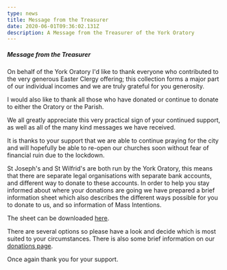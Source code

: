 ```yaml
---
type: news
title: Message from the Treasurer
date: 2020-06-01T09:36:02.131Z
description: A Message from the Treasurer of the York Oratory
---
```

##### Message from the Treasurer

On behalf of the York Oratory I'd like to thank everyone who contributed to the very generous Easter Clergy offering; this collection forms a major part of our individual incomes and we are truly grateful for you generosity.

I would also like to thank all those who have donated or continue to donate to either the Oratory or the Parish.

We all greatly appreciate this very practical sign of your continued support, as well as all of the many kind messages we have received.

It is thanks to your support that we are able to continue praying for the city and will hopefully be able to re-open our churches soon without fear of financial ruin due to the lockdown.

St Joseph's and St Wilfrid's are both run by the York Oratory, this means that there are separate legal organisations with separate bank accounts, and different way to donate to these accounts. In order to help you stay informed about where your donations are going we have prepared a brief information sheet which also describes the different ways possible for you to donate to us, and so information of Mass Intentions.

The sheet can be downloaded [here](https://yorkoratory.com//media/Howtodonate.pdf).

There are several options so please have a look and decide which is most suited to your circumstances. There is also some brief information on our [donations page](https://yorkoratory.com/donation).

Once again thank you for your support.
